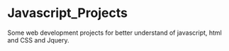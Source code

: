 # Javascript_Projects
Some web development projects for better understand of javascript, html and CSS and Jquery.

